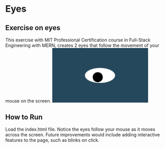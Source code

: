 # Eyes
## Exercise on eyes
This exercise with MIT Professional Certification course in Full-Stack Engineering with MERN, creates 2 eyes that follow the movement of your mouse on the screen.
<img src= "oneeye.png" width='300'/>
## How to Run
Load the index.html file. Notice the eyes follow your mouse as it moves across the screen. Future improvements would include adding interactive features to the page, such as blinks on click.
